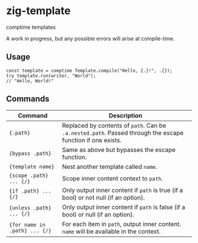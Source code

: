 # zig-template

comptime templates

A work in progress, but any possible errors will arise at compile-time.

## Usage

```zig
const template = comptime Template.compile("Hello, {.}!", .{});
try template.run(writer, "World");
// "Hello, World!"
```

## Commands

| Command                       | Description                                                                                                |
|-------------------------------|------------------------------------------------------------------------------------------------------------|
| `{.path}`                     | Replaced by contents of `path`. Can be `.a.nested.path`. Passed through the escape function if one exists. |
| `{bypass .path}`              | Same as above but bypasses the escape function.                                                            |
| `{template name}`             | Nest another template called `name`.                                                                       |
| `{scope .path} ... {/}`       | Scope inner content context to `path`.                                                                     |
| `{if .path} ... {/}`          | Only output inner content if `path` is true (if a bool) or not null (if an option).                        |
| `{unless .path} ... {/}`      | Only output inner content if `path` is false (if a bool) or null (if an option).                           |
| `{for name in .path} ... {/}` | For each item in `path`, output inner content. `name` will be available in the context.                    |
